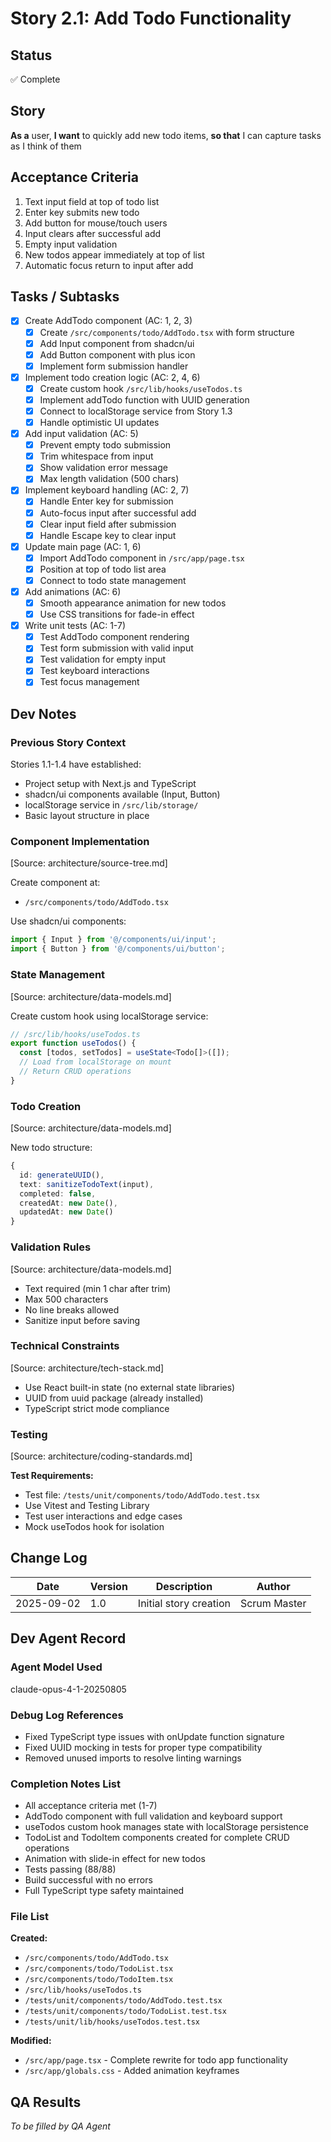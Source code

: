 # Story 2.1: Add Todo Functionality

## Status

✅ Complete

## Story

**As a** user,
**I want** to quickly add new todo items,
**so that** I can capture tasks as I think of them

## Acceptance Criteria

1. Text input field at top of todo list
2. Enter key submits new todo
3. Add button for mouse/touch users
4. Input clears after successful add
5. Empty input validation
6. New todos appear immediately at top of list
7. Automatic focus return to input after add

## Tasks / Subtasks

- [x] Create AddTodo component (AC: 1, 2, 3)
  - [x] Create `/src/components/todo/AddTodo.tsx` with form structure
  - [x] Add Input component from shadcn/ui
  - [x] Add Button component with plus icon
  - [x] Implement form submission handler
- [x] Implement todo creation logic (AC: 2, 4, 6)
  - [x] Create custom hook `/src/lib/hooks/useTodos.ts`
  - [x] Implement addTodo function with UUID generation
  - [x] Connect to localStorage service from Story 1.3
  - [x] Handle optimistic UI updates
- [x] Add input validation (AC: 5)
  - [x] Prevent empty todo submission
  - [x] Trim whitespace from input
  - [x] Show validation error message
  - [x] Max length validation (500 chars)
- [x] Implement keyboard handling (AC: 2, 7)
  - [x] Handle Enter key for submission
  - [x] Auto-focus input after successful add
  - [x] Clear input field after submission
  - [x] Handle Escape key to clear input
- [x] Update main page (AC: 1, 6)
  - [x] Import AddTodo component in `/src/app/page.tsx`
  - [x] Position at top of todo list area
  - [x] Connect to todo state management
- [x] Add animations (AC: 6)
  - [x] Smooth appearance animation for new todos
  - [x] Use CSS transitions for fade-in effect
- [x] Write unit tests (AC: 1-7)
  - [x] Test AddTodo component rendering
  - [x] Test form submission with valid input
  - [x] Test validation for empty input
  - [x] Test keyboard interactions
  - [x] Test focus management

## Dev Notes

### Previous Story Context

Stories 1.1-1.4 have established:

- Project setup with Next.js and TypeScript
- shadcn/ui components available (Input, Button)
- localStorage service in `/src/lib/storage/`
- Basic layout structure in place

### Component Implementation

[Source: architecture/source-tree.md]

Create component at:

- `/src/components/todo/AddTodo.tsx`

Use shadcn/ui components:

```typescript
import { Input } from '@/components/ui/input';
import { Button } from '@/components/ui/button';
```

### State Management

[Source: architecture/data-models.md]

Create custom hook using localStorage service:

```typescript
// /src/lib/hooks/useTodos.ts
export function useTodos() {
  const [todos, setTodos] = useState<Todo[]>([]);
  // Load from localStorage on mount
  // Return CRUD operations
}
```

### Todo Creation

[Source: architecture/data-models.md]

New todo structure:

```typescript
{
  id: generateUUID(),
  text: sanitizeTodoText(input),
  completed: false,
  createdAt: new Date(),
  updatedAt: new Date()
}
```

### Validation Rules

[Source: architecture/data-models.md]

- Text required (min 1 char after trim)
- Max 500 characters
- No line breaks allowed
- Sanitize input before saving

### Technical Constraints

[Source: architecture/tech-stack.md]

- Use React built-in state (no external state libraries)
- UUID from uuid package (already installed)
- TypeScript strict mode compliance

### Testing

[Source: architecture/coding-standards.md]

**Test Requirements:**

- Test file: `/tests/unit/components/todo/AddTodo.test.tsx`
- Use Vitest and Testing Library
- Test user interactions and edge cases
- Mock useTodos hook for isolation

## Change Log

| Date       | Version | Description            | Author       |
| ---------- | ------- | ---------------------- | ------------ |
| 2025-09-02 | 1.0     | Initial story creation | Scrum Master |

## Dev Agent Record

### Agent Model Used

claude-opus-4-1-20250805

### Debug Log References

- Fixed TypeScript type issues with onUpdate function signature
- Fixed UUID mocking in tests for proper type compatibility
- Removed unused imports to resolve linting warnings

### Completion Notes List

- All acceptance criteria met (1-7)
- AddTodo component with full validation and keyboard support
- useTodos custom hook manages state with localStorage persistence
- TodoList and TodoItem components created for complete CRUD operations
- Animation with slide-in effect for new todos
- Tests passing (88/88)
- Build successful with no errors
- Full TypeScript type safety maintained

### File List

**Created:**

- `/src/components/todo/AddTodo.tsx`
- `/src/components/todo/TodoList.tsx`
- `/src/components/todo/TodoItem.tsx`
- `/src/lib/hooks/useTodos.ts`
- `/tests/unit/components/todo/AddTodo.test.tsx`
- `/tests/unit/components/todo/TodoList.test.tsx`
- `/tests/unit/lib/hooks/useTodos.test.tsx`

**Modified:**

- `/src/app/page.tsx` - Complete rewrite for todo app functionality
- `/src/app/globals.css` - Added animation keyframes

## QA Results

_To be filled by QA Agent_
